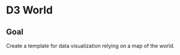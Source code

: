 # D3 World

<!-- ## [Live Demo]() -->

## Goal

Create a template for data visualization relying on a map of the world.
